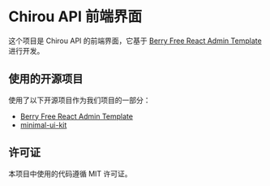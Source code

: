 # Chirou API 前端界面

这个项目是 Chirou API 的前端界面，它基于 [Berry Free React Admin Template](https://github.com/codedthemes/berry-free-react-admin-template) 进行开发。

## 使用的开源项目

使用了以下开源项目作为我们项目的一部分：

- [Berry Free React Admin Template](https://github.com/codedthemes/berry-free-react-admin-template)
- [minimal-ui-kit](https://github.com/minimal-ui-kit/material-kit-react)

## 许可证

本项目中使用的代码遵循 MIT 许可证。
